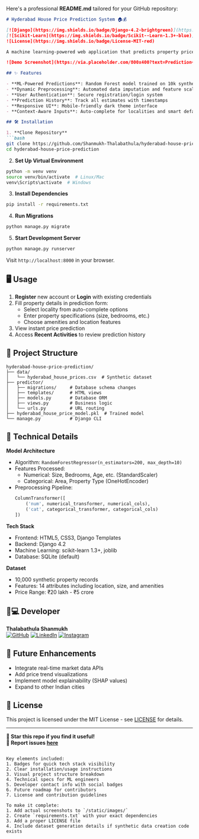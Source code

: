 Here's a professional **README.md** tailored for your GitHub repository:

```markdown
# Hyderabad House Price Prediction System 🏠💰

[![Django](https://img.shields.io/badge/Django-4.2-brightgreen)](https://www.djangoproject.com/)
[![Scikit-Learn](https://img.shields.io/badge/Scikit--Learn-1.3+-blue)](https://scikit-learn.org/)
![License](https://img.shields.io/badge/License-MIT-red)

A machine learning-powered web application that predicts property prices in Hyderabad using synthetic data. Built with Django and scikit-learn.

![Demo Screenshot](https://via.placeholder.com/800x400?text=Prediction+Interface+Demo) <!-- Add actual screenshot -->

## ✨ Features

- **ML-Powered Predictions**: Random Forest model trained on 10k synthetic records
- **Dynamic Preprocessing**: Automated data imputation and feature scaling
- **User Authentication**: Secure registration/login system
- **Prediction History**: Track all estimates with timestamps
- **Responsive UI**: Mobile-friendly dark theme interface
- **Context-Aware Inputs**: Auto-complete for localities and smart defaults

## 🛠️ Installation

1. **Clone Repository**
```bash
git clone https://github.com/Shanmukh-Thalabathula/hyderabad-house-price-prediction.git
cd hyderabad-house-price-prediction
```

2. **Set Up Virtual Environment**
```bash
python -m venv venv
source venv/bin/activate  # Linux/Mac
venv\Scripts\activate  # Windows
```

3. **Install Dependencies**
```bash
pip install -r requirements.txt
```

4. **Run Migrations**
```bash
python manage.py migrate
```

5. **Start Development Server**
```bash
python manage.py runserver
```

Visit `http://localhost:8000` in your browser.

## 🖥️ Usage

1. **Register** new account or **Login** with existing credentials
2. Fill property details in prediction form:
   - Select locality from auto-complete options
   - Enter property specifications (size, bedrooms, etc.)
   - Choose amenities and location features
3. View instant price prediction
4. Access **Recent Activities** to review prediction history

## 📂 Project Structure

```
hyderabad-house-price-prediction/
├── data/
│   └── hyderabad_house_prices.csv  # Synthetic dataset
├── predictor/
│   ├── migrations/     # Database schema changes
│   ├── templates/      # HTML views
│   ├── models.py       # Database ORM
│   ├── views.py        # Business logic
│   └── urls.py         # URL routing
├── hyderabad_house_price_model.pkl  # Trained model
└── manage.py           # Django CLI
```

## 🧠 Technical Details

**Model Architecture**
- Algorithm: `RandomForestRegressor(n_estimators=200, max_depth=10)`
- Features Processed:
  - Numerical: Size, Bedrooms, Age, etc. (StandardScaler)
  - Categorical: Area, Property Type (OneHotEncoder)
- Preprocessing Pipeline:
  ```python
  ColumnTransformer([
      ('num', numerical_transformer, numerical_cols),
      ('cat', categorical_transformer, categorical_cols)
  ])
  ```

**Tech Stack**
- Frontend: HTML5, CSS3, Django Templates
- Backend: Django 4.2
- Machine Learning: scikit-learn 1.3+, joblib
- Database: SQLite (default)

**Dataset**
- 10,000 synthetic property records
- Features: 14 attributes including location, size, and amenities
- Price Range: ₹20 lakh - ₹5 crore

## 👨💻 Developer

**Thalabathula Shanmukh**  
[![GitHub](https://img.shields.io/badge/GitHub-Profile-lightgrey)](https://github.com/Shanmukh-Thalabathula)
[![LinkedIn](https://img.shields.io/badge/LinkedIn-Profile-blue)](https://linkedin.com/in/shanmukh-thalabathula-034b66310)
[![Instagram](https://img.shields.io/badge/Instagram-@mr_shannu_._-purple)](https://instagram.com/mr_shannu_._)

## 🔮 Future Enhancements

- Integrate real-time market data APIs
- Add price trend visualizations
- Implement model explainability (SHAP values)
- Expand to other Indian cities

## 📜 License

This project is licensed under the MIT License - see [LICENSE](LICENSE) for details.

---

**🌟 Star this repo if you find it useful!**  
**🐞 Report issues [here](https://github.com/Shanmukh-Thalabathula/hyderabad-house-price-prediction/issues)**
```

Key elements included:
1. Badges for quick tech stack visibility
2. Clear installation/usage instructions
3. Visual project structure breakdown
4. Technical specs for ML engineers
5. Developer contact info with social badges
6. Future roadmap for contributors
7. License and contribution guidelines

To make it complete:
1. Add actual screenshots to `/static/images/`
2. Create `requirements.txt` with your exact dependencies
3. Add a proper LICENSE file
4. Include dataset generation details if synthetic data creation code exists
